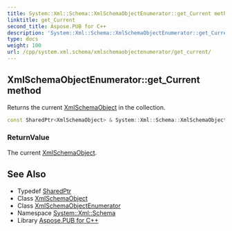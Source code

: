 ```yaml
---
title: System::Xml::Schema::XmlSchemaObjectEnumerator::get_Current method
linktitle: get_Current
second_title: Aspose.PUB for C++
description: 'System::Xml::Schema::XmlSchemaObjectEnumerator::get_Current method. Returns the current XmlSchemaObject in the collection in C++.'
type: docs
weight: 100
url: /cpp/system.xml.schema/xmlschemaobjectenumerator/get_current/
---
```

## XmlSchemaObjectEnumerator::get_Current method


Returns the current [XmlSchemaObject](../../xmlschemaobject/) in the collection.

```cpp
const SharedPtr<XmlSchemaObject> & System::Xml::Schema::XmlSchemaObjectEnumerator::get_Current() const override
```


### ReturnValue

The current [XmlSchemaObject](../../xmlschemaobject/).

## See Also

* Typedef [SharedPtr](../../../system/sharedptr/)
* Class [XmlSchemaObject](../../xmlschemaobject/)
* Class [XmlSchemaObjectEnumerator](../)
* Namespace [System::Xml::Schema](../../)
* Library [Aspose.PUB for C++](../../../)
